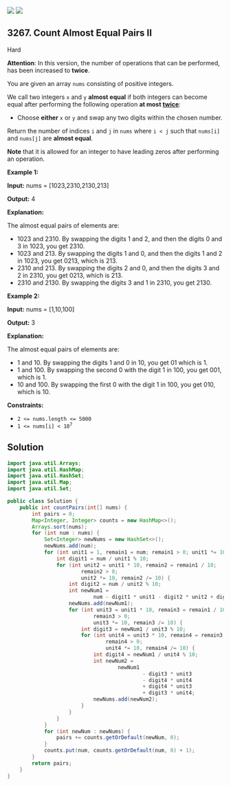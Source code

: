 [![](https://img.shields.io/github/stars/javadev/LeetCode-in-Java?label=Stars&style=flat-square)](https://github.com/javadev/LeetCode-in-Java)
[![](https://img.shields.io/github/forks/javadev/LeetCode-in-Java?label=Fork%20me%20on%20GitHub%20&style=flat-square)](https://github.com/javadev/LeetCode-in-Java/fork)

## 3267\. Count Almost Equal Pairs II

Hard

**Attention**: In this version, the number of operations that can be performed, has been increased to **twice**.

You are given an array `nums` consisting of positive integers.

We call two integers `x` and `y` **almost equal** if both integers can become equal after performing the following operation **at most <ins>twice</ins>**:

*   Choose **either** `x` or `y` and swap any two digits within the chosen number.

Return the number of indices `i` and `j` in `nums` where `i < j` such that `nums[i]` and `nums[j]` are **almost equal**.

**Note** that it is allowed for an integer to have leading zeros after performing an operation.

**Example 1:**

**Input:** nums = [1023,2310,2130,213]

**Output:** 4

**Explanation:**

The almost equal pairs of elements are:

*   1023 and 2310. By swapping the digits 1 and 2, and then the digits 0 and 3 in 1023, you get 2310.
*   1023 and 213. By swapping the digits 1 and 0, and then the digits 1 and 2 in 1023, you get 0213, which is 213.
*   2310 and 213. By swapping the digits 2 and 0, and then the digits 3 and 2 in 2310, you get 0213, which is 213.
*   2310 and 2130. By swapping the digits 3 and 1 in 2310, you get 2130.

**Example 2:**

**Input:** nums = [1,10,100]

**Output:** 3

**Explanation:**

The almost equal pairs of elements are:

*   1 and 10. By swapping the digits 1 and 0 in 10, you get 01 which is 1.
*   1 and 100. By swapping the second 0 with the digit 1 in 100, you get 001, which is 1.
*   10 and 100. By swapping the first 0 with the digit 1 in 100, you get 010, which is 10.

**Constraints:**

*   `2 <= nums.length <= 5000`
*   <code>1 <= nums[i] < 10<sup>7</sup></code>

## Solution

```java
import java.util.Arrays;
import java.util.HashMap;
import java.util.HashSet;
import java.util.Map;
import java.util.Set;

public class Solution {
    public int countPairs(int[] nums) {
        int pairs = 0;
        Map<Integer, Integer> counts = new HashMap<>();
        Arrays.sort(nums);
        for (int num : nums) {
            Set<Integer> newNums = new HashSet<>();
            newNums.add(num);
            for (int unit1 = 1, remain1 = num; remain1 > 0; unit1 *= 10, remain1 /= 10) {
                int digit1 = num / unit1 % 10;
                for (int unit2 = unit1 * 10, remain2 = remain1 / 10;
                        remain2 > 0;
                        unit2 *= 10, remain2 /= 10) {
                    int digit2 = num / unit2 % 10;
                    int newNum1 =
                            num - digit1 * unit1 - digit2 * unit2 + digit2 * unit1 + digit1 * unit2;
                    newNums.add(newNum1);
                    for (int unit3 = unit1 * 10, remain3 = remain1 / 10;
                            remain3 > 0;
                            unit3 *= 10, remain3 /= 10) {
                        int digit3 = newNum1 / unit3 % 10;
                        for (int unit4 = unit3 * 10, remain4 = remain3 / 10;
                                remain4 > 0;
                                unit4 *= 10, remain4 /= 10) {
                            int digit4 = newNum1 / unit4 % 10;
                            int newNum2 =
                                    newNum1
                                            - digit3 * unit3
                                            - digit4 * unit4
                                            + digit4 * unit3
                                            + digit3 * unit4;
                            newNums.add(newNum2);
                        }
                    }
                }
            }
            for (int newNum : newNums) {
                pairs += counts.getOrDefault(newNum, 0);
            }
            counts.put(num, counts.getOrDefault(num, 0) + 1);
        }
        return pairs;
    }
}
```